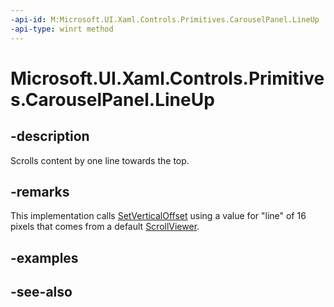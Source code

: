 ```yaml
---
-api-id: M:Microsoft.UI.Xaml.Controls.Primitives.CarouselPanel.LineUp
-api-type: winrt method
---
```


<!-- Method syntax
public void LineUp()
-->

# Microsoft.UI.Xaml.Controls.Primitives.CarouselPanel.LineUp

## -description
Scrolls content by one line towards the top.

## -remarks
This implementation calls [SetVerticalOffset](carouselpanel_setverticaloffset_1333703417.md) using a value for "line" of 16 pixels that comes from a default [ScrollViewer](../microsoft.ui.xaml.controls/scrollviewer.md).

## -examples

## -see-also

